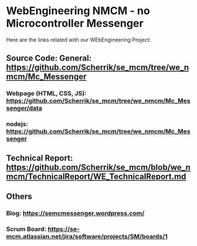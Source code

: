 # **WebEngineering NMCM - no Microcontroller Messenger**

Here are the links related with our WEbEngineering Project:  
## Source Code: General: https://github.com/Scherrik/se_mcm/tree/we_nmcm/Mc_Messenger
### Webpage (HTML, CSS, JS): https://github.com/Scherrik/se_mcm/tree/we_nmcm/Mc_Messenger/data

### nodejs: https://github.com/Scherrik/se_mcm/tree/we_nmcm/Mc_Messenger

## Technical Report: https://github.com/Scherrik/se_mcm/blob/we_nmcm/TechnicalReport/WE_TechnicalReport.md
## Others
### Blog: https://semcmessenger.wordpress.com/  
### Scrum Board: https://se-mcm.atlassian.net/jira/software/projects/SM/boards/1  
